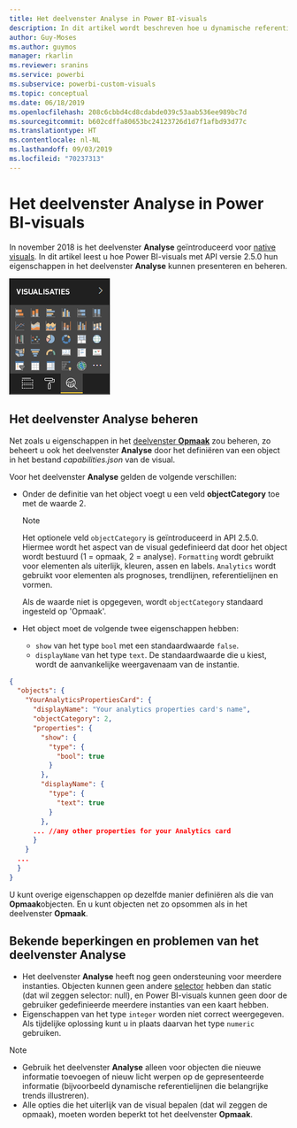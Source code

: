 ```yaml
---
title: Het deelvenster Analyse in Power BI-visuals
description: In dit artikel wordt beschreven hoe u dynamische referentielijnen kunt maken in Power BI-visuals.
author: Guy-Moses
ms.author: guymos
manager: rkarlin
ms.reviewer: sranins
ms.service: powerbi
ms.subservice: powerbi-custom-visuals
ms.topic: conceptual
ms.date: 06/18/2019
ms.openlocfilehash: 208c6cbbd4cd8cdabde039c53aab536ee989bc7d
ms.sourcegitcommit: b602cdffa80653bc24123726d1d7f1afbd93d77c
ms.translationtype: HT
ms.contentlocale: nl-NL
ms.lasthandoff: 09/03/2019
ms.locfileid: "70237313"
---
```

# <a name="the-analytics-pane-in-power-bi-visuals"></a>Het deelvenster Analyse in Power BI-visuals

In november 2018 is het deelvenster **Analyse** geïntroduceerd voor [native visuals](https://docs.microsoft.com/power-bi/desktop-analytics-pane).
In dit artikel leest u hoe Power BI-visuals met API versie 2.5.0 hun eigenschappen in het deelvenster **Analyse** kunnen presenteren en beheren.

![Het deelvenster Analyse](./media/visualization-pane-analytics-tab.png)

## <a name="manage-the-analytics-pane"></a>Het deelvenster Analyse beheren

Net zoals u eigenschappen in het [deelvenster **Opmaak**](https://docs.microsoft.com/power-bi/developer/custom-visual-develop-tutorial-format-options) zou beheren, zo beheert u ook het deelvenster **Analyse** door het definiëren van een object in het bestand *capabilities.json* van de visual. 

Voor het deelvenster **Analyse** gelden de volgende verschillen:

* Onder de definitie van het object voegt u een veld **objectCategory** toe met de waarde 2.

    > [!NOTE]
    > Het optionele veld `objectCategory` is geïntroduceerd in API 2.5.0. Hiermee wordt het aspect van de visual gedefinieerd dat door het object wordt bestuurd (1 = opmaak, 2 = analyse). `Formatting` wordt gebruikt voor elementen als uiterlijk, kleuren, assen en labels. `Analytics` wordt gebruikt voor elementen als prognoses, trendlijnen, referentielijnen en vormen.
    >
    > Als de waarde niet is opgegeven, wordt `objectCategory` standaard ingesteld op 'Opmaak'.

* Het object moet de volgende twee eigenschappen hebben:
    * `show` van het type `bool` met een standaardwaarde `false`.
    * `displayName` van het type `text`. De standaardwaarde die u kiest, wordt de aanvankelijke weergavenaam van de instantie.

```json
{
  "objects": {
    "YourAnalyticsPropertiesCard": {
      "displayName": "Your analytics properties card's name",
      "objectCategory": 2,
      "properties": {
        "show": {
          "type": {
            "bool": true
          }
        },
        "displayName": {
          "type": {
            "text": true
          }
        },
      ... //any other properties for your Analytics card
      }
    }
  ...
  }
}
```

U kunt overige eigenschappen op dezelfde manier definiëren als die van **Opmaak**objecten. En u kunt objecten net zo opsommen als in het deelvenster **Opmaak**.

## <a name="known-limitations-and-issues-of-the-analytics-pane"></a>Bekende beperkingen en problemen van het deelvenster Analyse

* Het deelvenster **Analyse** heeft nog geen ondersteuning voor meerdere instanties. Objecten kunnen geen andere [selector](https://microsoft.github.io/PowerBI-visuals/docs/concepts/objects-and-properties/#selector) hebben dan static (dat wil zeggen selector: null), en Power BI-visuals kunnen geen door de gebruiker gedefinieerde meerdere instanties van een kaart hebben.
* Eigenschappen van het type `integer` worden niet correct weergegeven. Als tijdelijke oplossing kunt u in plaats daarvan het type `numeric` gebruiken.

> [!NOTE]
> * Gebruik het deelvenster **Analyse** alleen voor objecten die nieuwe informatie toevoegen of nieuw licht werpen op de gepresenteerde informatie (bijvoorbeeld dynamische referentielijnen die belangrijke trends illustreren).
> * Alle opties die het uiterlijk van de visual bepalen (dat wil zeggen de opmaak), moeten worden beperkt tot het deelvenster **Opmaak**.
